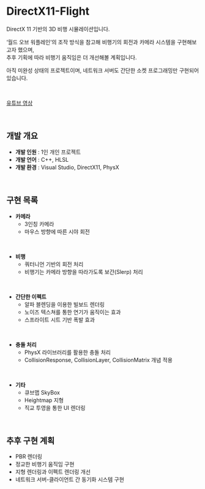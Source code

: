 # DirectX11-Flight

DirectX 11 기반의 3D 비행 시뮬레이션입니다.  

‘월드 오브 워플레인’의 조작 방식을 참고해 비행기의 회전과 카메라 시스템을 구현해보고자 했으며, <br>
추후 기획에 따라 비행기 움직임은 더 개선해볼 계획입니다.

아직 미완성 상태의 프로젝트이며, 네트워크 서버도 간단한 소켓 프로그래밍만 구현되어 있습니다.

<br>

[유튜브 영상](https://youtu.be/LtHkrbhR0IQ?si=OpMynCfWETIsJcHL)

<br>

## 개발 개요

- **개발 인원** : 1인 개인 프로젝트
- **개발 언어** : C++, HLSL
- **개발 환경** : Visual Studio, DirectX11, PhysX

<br>

## 구현 목록

- **카메라**
  - 3인칭 카메라
  - 마우스 방향에 따른 시야 회전

<br>

- **비행**
  - 쿼터니언 기반의 회전 처리
  - 비행기는 카메라 방향을 따라가도록 보간(Slerp) 처리

<br>

- **간단한 이펙트**
  - 알파 블렌딩을 이용한 빌보드 렌더링
  - 노이즈 텍스쳐를 통한 연기가 움직이는 효과
  - 스프라이트 시트 기반 폭발 효과

<br>

- **충돌 처리**
  - PhysX 라이브러리를 활용한 충돌 처리
  - CollisionResponse, CollisionLayer, CollisionMatrix 개념 적용

<br>

- **기타**
  - 큐브맵 SkyBox
  - Heightmap 지형
  - 직교 투영을 통한 UI 렌더링
    
<br>

## 추후 구현 계획
- PBR 렌더링
- 정교한 비행기 움직임 구현
- 지형 렌더링과 이펙트 렌더링 개선
- 네트워크 서버-클라이언트 간 동기화 시스템 구현

